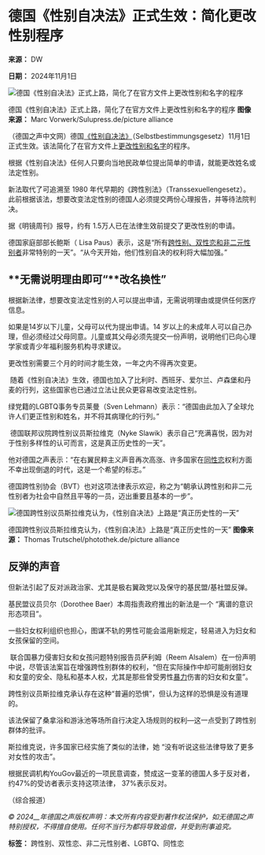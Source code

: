 # 德国《性别自决法》正式生效：简化更改性别程序

**来源：** DW

**日期：** 2024年11月1日

![德国《性别自决法》正式上路，简化了在官方文件上更改性别和名字的程序](https://p.dw.com/image/70656832_303.jpg)

德国《性别自决法》正式上路，简化了在官方文件上更改性别和名字的程序
**图像来源：** Marc Vorwerk/Sulupress.de/picture alliance

（德国之声中文网）德国[《性别自决法》](/zh/性别自决法德国联邦议院今日表决通过/a-68805546)（Selbstbestimmungsgesetz）11月1日正式生效。该法简化了在官方文件上[更改性别和名字](/zh/德国公布新法草案改变姓名和性别将变得容易/a-65577589)的程序。

根据《性别自决法》任何人只要向当地民政单位提出简单的申请，就能更改姓名或法定性别。

新法取代了可追溯至 1980 年代早期的《跨性别法》（Transsexuellengesetz）。此前根据该法，想要改变法定性别的德国人必须提交两份心理报告，并等待法院判决。

据《明镜周刊》报导，约有 1.5万人已在法律生效前提交了更改性别的申请。

德国家庭部部长鲍斯（ Lisa Paus）表示，这是“所有[跨性别、双性恋和非二元性别者](/zh/lgbtq权益排名马耳他第一-波兰垫底德国第几/a-69115041)非常特别的一天”。“从今天开始，他们性别自决的权利将大幅加强。”

## **无需说明理由即可“****改名换性”**

根据新法律，想要改变法定性别的人可以提出申请，无需说明理由或提供任何医疗信息。

如果是14岁以下儿童，父母可以代为提出申请。14 岁以上的未成年人可以自己办理，但必须经过父母同意。儿童或其父母必须先提交一份声明，说明他们已向心理学家或青少年福利服务机构寻求建议。

更改性别需要三个月的时间才能生效，一年之内不得再次变更。

 随着《性别自决法》生效，德国也加入了比利时、西班牙、爱尔兰、卢森堡和丹麦的行列，这些国家也已通过立法让民众更容易改变法定性别。

绿党籍的LGBTQ事务专员莱曼（Sven Lehmann）表示：“德国由此加入了全球允许人们更正性别和姓名，并不将其病理化的行列。”

 德国联邦议院跨性别议员斯拉维克（Nyke Slawik）表示自己“充满喜悦，因为对于性别多样性的认可而言，这是真正历史性的一天”。

他对德国之声表示：“在右翼民粹主义声音再次高涨、许多国家在[同性恋](/zh/同性恋/t-17466013)权利方面不幸出现倒退的时代，这是一个希望的标志。”

德国跨性别协会（BVT）也对这项法律表示欢迎，称之为“朝承认跨性别和非二元性别者为社会中自然且平等的一员，迈出重要且基本的一步”。

![德国跨性别议员斯拉维克认为，《性别自决法》上路是“真正历史性的一天”](https://p.dw.com/image/67224984_303.jpg)

德国跨性别议员斯拉维克认为，《性别自决法》上路是“真正历史性的一天”
**图像来源：** Thomas Trutschel/photothek.de/picture alliance

## **反弹的声音**

但新法引起了反对派政治家、尤其是极右翼政党以及保守的基民盟/基社盟反弹。

基民盟议员贝尔（Dorothee Baer）本周指责政府推出的新法是一个 “离谱的意识形态项目”。

一些妇女权利组织也担心，图谋不轨的男性可能会滥用新规定，轻易进入为妇女和女孩保留的空间。

 联合国暴力侵害妇女和女孩问题特别报告员萨利姆（Reem Alsalem）在一份声明中说，尽管该法案旨在增强跨性别群体的权利，“但在实际操作中却可能削弱妇女和女童的安全、隐私和基本人权，尤其是那些曾受男性[暴力](/zh/欧盟通过首部打击暴力侵害妇女行为法律/a-69034914)伤害的妇女和女童”。

跨性别议员斯拉维克承认存在这种“普遍的恐惧”，但认为这样的恐惧是没有道理的。

该法保留了桑拿浴和游泳池等场所自行决定入场规则的权利—这一点受到了跨性别群体的批评。

斯拉维克说，许多国家已经实施了类似的法律，她 “没有听说这些法律导致了更多对女性的攻击”。

根据民调机构YouGov最近的一项民意调查，赞成这一变革的德国人多于反对者，约47%的受访者表示支持这项法律， 37%表示反对。

（综合报道）

_© 2024__年德国之声版权声明：本文所有内容受到著作权法保护，如无德国之声特别授权，不得擅自使用。任何不当行为都将导致追偿，并受到刑事追究。_

**标签：** 跨性别、双性恋、非二元性别者、LGBTQ、同性恋
